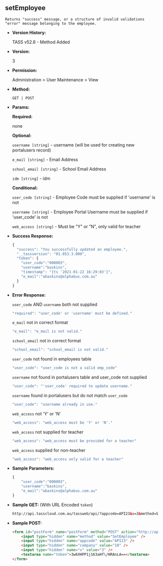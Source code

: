 **setEmployee**
----
	Returns "success" message, or a structure of invalid validations "error" message belonging to the employee.

* **Version History:**

	TASS v52.6 - Method Added

* **Version:**

	3

* **Permission:**

   Administration > User Maintenance > View

* **Method:**

	`GET | POST`
  
* **Params:**

   **Required:**
 
	none

   **Optional:**

	`username [string]` - username (will be used for creating new portalusers record)

    `e_mail [string]` - Email Address

    `school_email [string]` - School Email Address

    `idm [string]` - idm

   **Conditional:**

    `user_code [string]` - Employee Code must be supplied if 'username' is not

    `username [string]` - Employee Portal Username must be supplied if 'user_code' is not

    `web_access [string]` - Must be "Y" or "N", only valid for teacher

* **Success Response:**

    ```javascript
    {
      "success": "You successfully updated an employee.",
      "__tassversion": "01.053.3.000",
      "token": {
        "user_code":"000003",
        "username":"baskins",
        "timestamp": "{ts '2021-01-22 16:29:03'}",
        "e_mail":"abaskins@alphabus.com.au"
      }
    }
    ```
 
* **Error Response:**

    `user_code` AND `username` both not supplied
    ```javascript
    "required": "user_code' or 'username' must be defined."
    ```

    `e_mail` not in correct format
    ```javascript
    "e_mail": "e_mail is not valid."
    ```

    `school_email` not in correct format
    ```javascript
    "school_email": "school_email is not valid."
    ```

    `user_code` not found in employees table
    ```javascript
    "user_code": "user_code is not a valid emp_code"
    ```

    `username` not found in portalusers table and user_code not supplied
    ```javascript
    "user_code": "'user_code' required to update username."
    ```

    `username` found in portalusers but do not match `user_code`
    ```javascript
    "user_code": "username already in use."
    ```

    `web_access` not 'Y' or 'N'
    ```javascript
    "web_access": "web_access must be 'Y' or 'N'."
    ```

    `web_access` not supplied for teacher
    ```javascript
    "web_access": "web_access must be provided for a teacher"
    ```

    `web_access` supplied for non-teacher
    ```javascript
    "web_access": "web_access only valid for a teacher"
    ```
    
* **Sample Parameters:**

	```javascript
	{
	    "user_code":"000003",
        "username":"baskins",
        "e_mail":"abaskins@alphabus.com.au"
	}
	```

* **Sample GET:** (With URL Encoded `token`)

	```HTML
	http://api.tasscloud.com.au/tassweb/api/?appcode=API23&v=3&method=SetEmployee&token=3w6XHPP1j163aHf%2FHRAnLA%3D%3D&company=10
	```
  
* **Sample POST:**

	```HTML
	<form id="postForm" name="postForm" method="POST" action="http://api.tasscloud.com.au/tassweb/api/">
		<input type="hidden" name="method" value="SetEmployee" />
		<input type="hidden" name="appcode" value="API23" />
		<input type="hidden" name="company" value="10" />
		<input type="hidden" name="v" value="3" />
		<textarea name="token">3w6XHPP1j163aHf\/HRAnLA==</textarea>
	</form>
	```